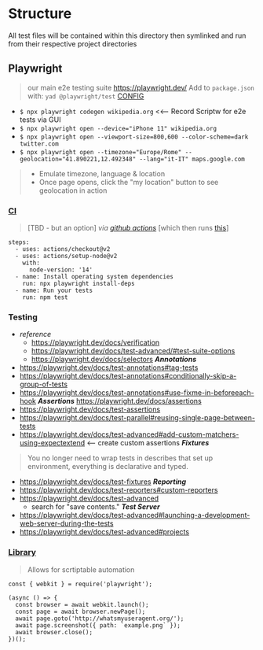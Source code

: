 # Structure
All test files will be contained within this directory then symlinked and run from their respective project directories

## Playwright
> our main e2e testing suite
> https://playwright.dev/
> Add to `package.json` with: `yad @playwright/test`
> [CONFIG](https://playwright.dev/docs/intro/#creating-a-configuration-file)
- `$ npx playwright codegen wikipedia.org` <<-- Record Scriptw for e2e tests via GUI
- `$ npx playwright open --device="iPhone 11" wikipedia.org`
- `$ npx playwright open --viewport-size=800,600 --color-scheme=dark twitter.com`
- `$ npx playwright open --timezone="Europe/Rome" --geolocation="41.890221,12.492348" --lang="it-IT" maps.google.com`
> - Emulate timezone, language & location
> - Once page opens, click the "my location" button to see geolocation in action

### [CI](https://playwright.dev/docs/ci)
> \[TBD - but an option]
_via [github actions](https://github.com/microsoft/playwright/blob/master/.github/workflows/tests_secondary.yml)_
\[which then runs [this](https://github.com/microsoft/playwright/blob/master/utils/build/build-playwright-driver.sh)]
```
steps:
  - uses: actions/checkout@v2
  - uses: actions/setup-node@v2
    with:
      node-version: '14'
  - name: Install operating system dependencies
    run: npx playwright install-deps
  - name: Run your tests
    run: npm test
```

### Testing
- _reference_
  - https://playwright.dev/docs/verification
  - https://playwright.dev/docs/test-advanced/#test-suite-options
  - https://playwright.dev/docs/selectors
_**Annotations**_
- https://playwright.dev/docs/test-annotations#tag-tests
- https://playwright.dev/docs/test-annotations#conditionally-skip-a-group-of-tests
- https://playwright.dev/docs/test-annotations#use-fixme-in-beforeeach-hook
_**Assertions**_
  https://playwright.dev/docs/assertions
- https://playwright.dev/docs/test-assertions
- https://playwright.dev/docs/test-parallel#reusing-single-page-between-tests
- https://playwright.dev/docs/test-advanced#add-custom-matchers-using-expectextend <-- create custom assertions
_**Fixtures**_
> You no longer need to wrap tests in describes that set up environment, everything is declarative and typed.
- https://playwright.dev/docs/test-fixtures
_**Reporting**_
- https://playwright.dev/docs/test-reporters#custom-reporters
- https://playwright.dev/docs/test-advanced
  - search for "save contents."
_**Test Server**_
- https://playwright.dev/docs/test-advanced#launching-a-development-web-server-during-the-tests
- https://playwright.dev/docs/test-advanced#projects

### [Library](https://playwright.dev/docs/library)
> Allows for scrtiptable automation
```
const { webkit } = require('playwright');

(async () => {
  const browser = await webkit.launch();
  const page = await browser.newPage();
  await page.goto('http://whatsmyuseragent.org/');
  await page.screenshot({ path: `example.png` });
  await browser.close();
})();
```

